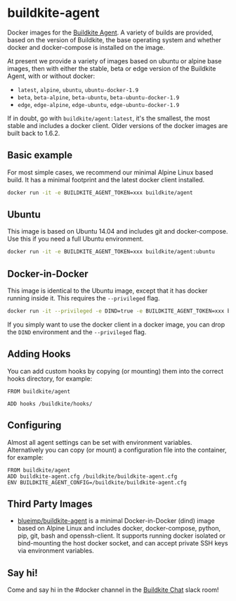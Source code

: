 # buildkite-agent

Docker images for the [Buildkite Agent](https://github.com/buildkite/agent). A variety of builds are provided, based on the version of Buildkite, the base operating system and whether docker and docker-compose is installed on the image.

At present we provide a variety of images based on ubuntu or alpine base images, then with either the stable, beta or edge version of the Buildkite Agent, with or without docker:

 * `latest`, `alpine`, `ubuntu`, `ubuntu-docker-1.9`
 * `beta`, `beta-alpine`, `beta-ubuntu`, `beta-ubuntu-docker-1.9`
 * `edge`, `edge-alpine`, `edge-ubuntu`, `edge-ubuntu-docker-1.9`

 If in doubt, go with `buildkite/agent:latest`, it's the smallest, the most stable and includes a docker client. Older versions of the docker images are built back to 1.6.2.

## Basic example

For most simple cases, we recommend our minimal Alpine Linux based build. It has a minimal footprint and the latest docker client installed.

```bash
docker run -it -e BUILDKITE_AGENT_TOKEN=xxx buildkite/agent
```

## Ubuntu

This image is based on Ubuntu 14.04 and includes git and docker-compose. Use this if you need a full Ubuntu environment.

```bash
docker run -it -e BUILDKITE_AGENT_TOKEN=xxx buildkite/agent:ubuntu
```

## Docker-in-Docker

This image is identical to the Ubuntu image, except that it has docker running inside it. This requires the `--privileged` flag.

```bash
docker run -it --privileged -e DIND=true -e BUILDKITE_AGENT_TOKEN=xxx buildkite/agent:ubuntu-docker
```

If you simply want to use the docker client in a docker image, you can drop the `DIND` environment and the `--privileged` flag.

## Adding Hooks

You can add custom hooks by copying (or mounting) them into the correct hooks directory, for example:

```
FROM buildkite/agent

ADD hooks /buildkite/hooks/
```

## Configuring

Almost all agent settings can be set with environment variables. Alternatively you can copy (or mount) a configuration file into the container, for example:

```
FROM buildkite/agent
ADD buildkite-agent.cfg /buildkite/buildkite-agent.cfg
ENV BUILDKITE_AGENT_CONFIG=/buildkite/buildkite-agent.cfg
```

## Third Party Images

* [blueimp/buildkite-agent](https://github.com/blueimp/buildkite-agent) is a minimal Docker-in-Docker (dind) image based on Alpine Linux and includes docker, docker-compose, python, pip, git, bash and openssh-client. It supports running docker isolated or bind-mounting the host docker socket, and can accept private SSH keys via environment variables.

## Say hi!

Come and say hi in the #docker channel in the [Buildkite Chat](https://chat.buildkite.com) slack room!
